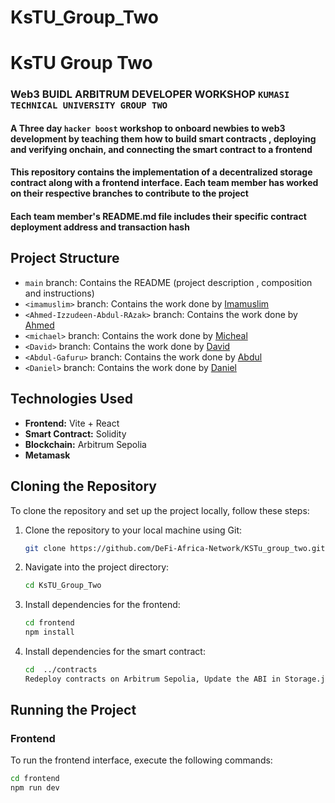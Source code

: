 # KsTU_Group_Two

# KsTU Group Two

### Web3 BUIDL ARBITRUM DEVELOPER WORKSHOP `KUMASI TECHNICAL UNIVERSITY GROUP TWO`

#### A Three day `hacker boost`  workshop to onboard newbies to web3 development by teaching them how to build smart contracts , deploying and verifying onchain, and connecting the smart contract to a frontend

#### This repository contains the implementation of a decentralized storage contract along with a frontend interface. Each team member has worked on their respective branches to contribute to the project

#### Each team member's README.md file includes their specific contract deployment address  and transaction hash 

## Project Structure

- `main` branch: Contains the README (project description , composition  and instructions)
- `<imamuslim>` branch: Contains the work done by [Imamuslim](https://github.com/Imamuslim)
- `<Ahmed-Izzudeen-Abdul-RAzak>` branch: Contains the work done by [Ahmed](https://github.com/JNR-AIRA)
- `<michael>` branch: Contains the work done by [Micheal](https://github.com/code777murphy)
- `<David>` branch: Contains the work done by [David](https://github.com/Tonyflam)
- `<Abdul-Gafuru>` branch: Contains the work done by [Abdul](https://github.com/Abuba-AbdulGafuru)
- `<Daniel>` branch: Contains the work done by [Daniel](https://github.com/Danielawuku314)


## Technologies Used

- **Frontend:** Vite + React
- **Smart Contract:** Solidity
- **Blockchain:**  Arbitrum Sepolia
- **Metamask**

## Cloning the Repository

To clone the repository and set up the project locally, follow these steps:

1. Clone the repository to your local machine using Git:

    ```bash
    git clone https://github.com/DeFi-Africa-Network/KSTu_group_two.git
    ```

2. Navigate into the project directory:

    ```bash
    cd KsTU_Group_Two
    ```

3. Install dependencies for the frontend:

    ```bash
    cd frontend
    npm install
    ```

4. Install dependencies for the smart contract:

    ```bash
    cd  ../contracts
    Redeploy contracts on Arbitrum Sepolia, Update the ABI in Storage.json and contract address accordingly
    ```

## Running the Project

### Frontend

To run the frontend interface, execute the following commands:

```bash
cd frontend
npm run dev
